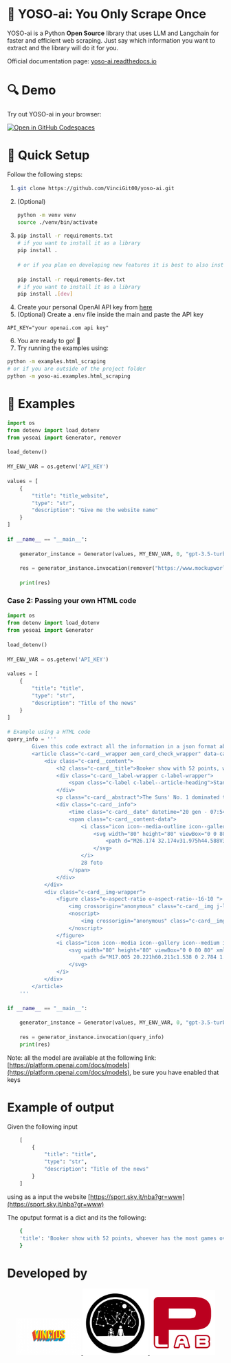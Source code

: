 # 🤖 YOSO-ai: You Only Scrape Once

YOSO-ai is a Python **Open Source** library that uses LLM and Langchain for faster and efficient web scraping. Just say which information you want to extract and the library will do it for you.

Official documentation page: [yoso-ai.readthedocs.io](https://yoso-ai.readthedocs.io/)

# 🔍 Demo

Try out YOSO-ai in your browser:

[![Open in GitHub Codespaces](https://github.com/codespaces/badge.svg)](https://codespaces.new/VinciGit00/YOSO-ai)

# 🔧 Quick Setup

Follow the following steps:

1.  ```bash
    git clone https://github.com/VinciGit00/yoso-ai.git
    ```
2.  (Optional)
    ```bash
    python -m venv venv
    source ./venv/bin/activate
    ```
3.  ```bash
    pip install -r requirements.txt
    # if you want to install it as a library
    pip install .
    
    # or if you plan on developing new features it is best to also install the extra dependencies using
    
    pip install -r requirements-dev.txt
    # if you want to install it as a library
    pip install .[dev]
    ```
4.  Create your personal OpenAI API key from [here](https://platform.openai.com/api-keys) 
5.  (Optional) Create a .env file inside the main and paste the API key

```config
API_KEY="your openai.com api key"
```

6. You are ready to go! 🚀
7. Try running the examples using:

```bash
python -m examples.html_scraping
# or if you are outside of the project folder
python -m yoso-ai.examples.html_scraping
```

# 📖 Examples

```python
import os
from dotenv import load_dotenv
from yosoai import Generator, remover

load_dotenv()

MY_ENV_VAR = os.getenv('API_KEY')

values = [
    {
        "title": "title_website",
        "type": "str",
        "description": "Give me the website name"
    }
]

if __name__ == "__main__":

    generator_instance = Generator(values, MY_ENV_VAR, 0, "gpt-3.5-turbo")

    res = generator_instance.invocation(remover("https://www.mockupworld.co", 4197))

    print(res)
```

### Case 2: Passing your own HTML code

```python
import os
from dotenv import load_dotenv
from yosoai import Generator

load_dotenv()

MY_ENV_VAR = os.getenv('API_KEY')

values = [
    {
        "title": "title",
        "type": "str",
        "description": "Title of the news"
    }
]

# Example using a HTML code
query_info = '''
        Given this code extract all the information in a json format about the news.
        <article class="c-card__wrapper aem_card_check_wrapper" data-cardindex="0">
            <div class="c-card__content">
                <h2 class="c-card__title">Booker show with 52 points, whoever has the most games over 50</h2>
                <div class="c-card__label-wrapper c-label-wrapper">
                    <span class="c-label c-label--article-heading">Standings</span>
                </div>
                <p class="c-card__abstract">The Suns' No. 1 dominated the match won in New Orleans, scoring 52 points. It's about...</p>
                <div class="c-card__info">
                    <time class="c-card__date" datetime="20 gen - 07:54">20 gen - 07:54</time>
                    <span class="c-card__content-data">
                        <i class="icon icon--media-outline icon--gallery-outline icon--xxsmall icon--c-neutral">
                            <svg width="80" height="80" viewBox="0 0 80 80" xmlns="http://www.w3.org/2000/svg" class="icon__svg icon__svg--gallery-outline">
                                <path d="M26.174 32.174v31.975h44.588V32.174H26.174zm-3.08-9.238h50.747A6.159 6.159 0 0 1 80 29.095v38.134a6.159 6.159 0 0 1-6.159 6.158H23.095a6.159 6.159 0 0 1-6.159-6.158V29.095a6.159 6.159 0 0 1 6.159-6.159zM9.239 55.665a4.619 4.619 0 0 1-9.238 0V16.777C0 10.825 4.825 6 10.777 6H64.08a4.619 4.619 0 1 1 0 9.238H10.777c-.85 0-1.54.69-1.54 1.54v38.887z" fill="currentColor" fill-rule="evenodd"></path>
                            </svg>
                        </i>
                        28 foto
                    </span>
                </div>
            </div>
            <div class="c-card__img-wrapper">
                <figure class="o-aspect-ratio o-aspect-ratio--16-10 ">
                    <img crossorigin="anonymous" class="c-card__img j-lazyload" alt="Partite con 50+ punti: Booker in Top-20" data-srcset="..." sizes="..." loading="lazy" data-src="...">
                    <noscript>
                        <img crossorigin="anonymous" class="c-card__img" alt="Partite con 50+ punti: Booker in Top-20" srcset="..." sizes="..." src="...">
                    </noscript>
                </figure>
                <i class="icon icon--media icon--gallery icon--medium icon--c-primary">
                    <svg width="80" height="80" viewBox="0 0 80 80" xmlns="http://www.w3.org/2000/svg" class="icon__svg icon__svg--gallery">
                        <path d="M17.005 20.221h60.211c1.538 0 2.784 1.28 2.784 2.858v48.317c0 1.578-1.246 2.858-2.784 2.858H17.005c-1.537 0-2.784-1.28-2.784-2.858V23.079c0-1.578 1.247-2.858 2.784-2.858zM5.873 11.873V60.62a2.937 2.937 0 0 1-5.873 0V11.286A5.286 5.286 0 0 1 5.286 6h61.08a2.937 2.937 0 1 1 0 5.873H5.873z"></path>
                    </svg>
                </i>
            </div>
        </article>
    '''

if __name__ == "__main__":

    generator_instance = Generator(values, MY_ENV_VAR, 0, "gpt-3.5-turbo")

    res = generator_instance.invocation(query_info)
    print(res)
```

Note: all the model are available at the following link: [https://platform.openai.com/docs/models](https://platform.openai.com/docs/models), be sure you have enabled that keys

# Example of output

Given the following input

```python
    [
        {
            "title": "title",
            "type": "str",
            "description": "Title of the news"
        }
    ]

```

using as a input the website [https://sport.sky.it/nba?gr=www](https://sport.sky.it/nba?gr=www)

The oputput format is a dict and its the following:

```bash
    {
    'title': 'Booker show with 52 points, whoever has the most games over 50'
    }
```

# Developed by
<p align="center">
  <a href="https://vincigit00.github.io/">
    <img src="docs/assets/logo_vincios.png" alt="Vincios Logo" style="width: 30%;">
  </a>
  <a href="https://lurenss.github.io/">
    <img src="docs/assets/logo_lurens.png" alt="Lurenss Logo" style="width: 30%;">
  </a>
  <a href="https://perinim.github.io/">
    <img src="docs/assets/logo_perinilab.png" alt="PeriniLab Logo" style="width: 30%;">
  </a>
</p>








